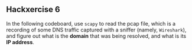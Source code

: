 ## Hackxercise 6

In the following codeboard, use `scapy` to read the pcap file, which is a recording of some DNS traffic captured with a sniffer (namely, `Wireshark`), and figure out what is the **domain** that was being resolved, and what is its **IP address**.
